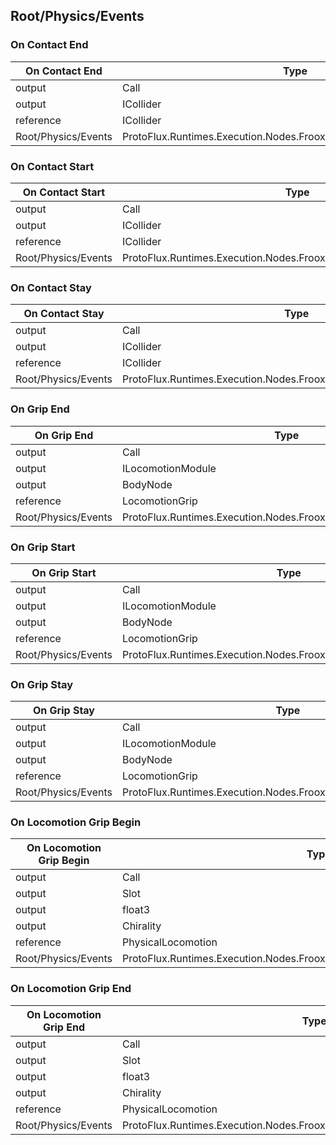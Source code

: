 <!-----------------------------------------------------------------------+
 ! This file has been generated using a script. Do not edit it manually. !
 ! Edit the individual node pages instead.                               !
 +----------------------------------------------------------------------->

## Root/Physics/Events

### On Contact End

<!-- embed:start:ProtoFlux.Runtimes.Execution.Nodes.FrooxEngine.Physics.OnContactEnd -->
<!-- ProtofluxNode:start -->
| On Contact End | Type | Label |
| --- | ---- | ----- |
| output | Call | OnEvent |
| output | ICollider | Other |
| reference | ICollider | Collider |
| Root/Physics/Events | ProtoFlux.Runtimes.Execution.Nodes.FrooxEngine.Physics.OnContactEnd |  |
<!-- ProtofluxNode:end -->
<!-- embed:end:ProtoFlux.Runtimes.Execution.Nodes.FrooxEngine.Physics.OnContactEnd -->


### On Contact Start

<!-- embed:start:ProtoFlux.Runtimes.Execution.Nodes.FrooxEngine.Physics.OnContactStart -->
<!-- ProtofluxNode:start -->
| On Contact Start | Type | Label |
| --- | ---- | ----- |
| output | Call | OnEvent |
| output | ICollider | Other |
| reference | ICollider | Collider |
| Root/Physics/Events | ProtoFlux.Runtimes.Execution.Nodes.FrooxEngine.Physics.OnContactStart |  |
<!-- ProtofluxNode:end -->
<!-- embed:end:ProtoFlux.Runtimes.Execution.Nodes.FrooxEngine.Physics.OnContactStart -->


### On Contact Stay

<!-- embed:start:ProtoFlux.Runtimes.Execution.Nodes.FrooxEngine.Physics.OnContactStay -->
<!-- ProtofluxNode:start -->
| On Contact Stay | Type | Label |
| --- | ---- | ----- |
| output | Call | OnEvent |
| output | ICollider | Other |
| reference | ICollider | Collider |
| Root/Physics/Events | ProtoFlux.Runtimes.Execution.Nodes.FrooxEngine.Physics.OnContactStay |  |
<!-- ProtofluxNode:end -->
<!-- embed:end:ProtoFlux.Runtimes.Execution.Nodes.FrooxEngine.Physics.OnContactStay -->


### On Grip End

<!-- embed:start:ProtoFlux.Runtimes.Execution.Nodes.FrooxEngine.Physics.OnGripEnd -->
<!-- ProtofluxNode:start -->
| On Grip End | Type | Label |
| --- | ---- | ----- |
| output | Call | OnEvent |
| output | ILocomotionModule | Module |
| output | BodyNode | GrippingBodyNode |
| reference | LocomotionGrip | Grip |
| Root/Physics/Events | ProtoFlux.Runtimes.Execution.Nodes.FrooxEngine.Physics.OnGripEnd |  |
<!-- ProtofluxNode:end -->
<!-- embed:end:ProtoFlux.Runtimes.Execution.Nodes.FrooxEngine.Physics.OnGripEnd -->


### On Grip Start

<!-- embed:start:ProtoFlux.Runtimes.Execution.Nodes.FrooxEngine.Physics.OnGripStart -->
<!-- ProtofluxNode:start -->
| On Grip Start | Type | Label |
| --- | ---- | ----- |
| output | Call | OnEvent |
| output | ILocomotionModule | Module |
| output | BodyNode | GrippingBodyNode |
| reference | LocomotionGrip | Grip |
| Root/Physics/Events | ProtoFlux.Runtimes.Execution.Nodes.FrooxEngine.Physics.OnGripStart |  |
<!-- ProtofluxNode:end -->
<!-- embed:end:ProtoFlux.Runtimes.Execution.Nodes.FrooxEngine.Physics.OnGripStart -->


### On Grip Stay

<!-- embed:start:ProtoFlux.Runtimes.Execution.Nodes.FrooxEngine.Physics.OnGripStay -->
<!-- ProtofluxNode:start -->
| On Grip Stay | Type | Label |
| --- | ---- | ----- |
| output | Call | OnEvent |
| output | ILocomotionModule | Module |
| output | BodyNode | GrippingBodyNode |
| reference | LocomotionGrip | Grip |
| Root/Physics/Events | ProtoFlux.Runtimes.Execution.Nodes.FrooxEngine.Physics.OnGripStay |  |
<!-- ProtofluxNode:end -->
<!-- embed:end:ProtoFlux.Runtimes.Execution.Nodes.FrooxEngine.Physics.OnGripStay -->


### On Locomotion Grip Begin

<!-- embed:start:ProtoFlux.Runtimes.Execution.Nodes.FrooxEngine.Physics.OnLocomotionGripBegin -->
<!-- ProtofluxNode:start -->
| On Locomotion Grip Begin | Type | Label |
| --- | ---- | ----- |
| output | Call | OnEvent |
| output | Slot | GrippedSlot |
| output | float3 | GrippedPoint |
| output | Chirality | GrippingHand |
| reference | PhysicalLocomotion | Locomotion |
| Root/Physics/Events | ProtoFlux.Runtimes.Execution.Nodes.FrooxEngine.Physics.OnLocomotionGripBegin |  |
<!-- ProtofluxNode:end -->
<!-- embed:end:ProtoFlux.Runtimes.Execution.Nodes.FrooxEngine.Physics.OnLocomotionGripBegin -->


### On Locomotion Grip End

<!-- embed:start:ProtoFlux.Runtimes.Execution.Nodes.FrooxEngine.Physics.OnLocomotionGripEnd -->
<!-- ProtofluxNode:start -->
| On Locomotion Grip End | Type | Label |
| --- | ---- | ----- |
| output | Call | OnEvent |
| output | Slot | GrippedSlot |
| output | float3 | GrippedPoint |
| output | Chirality | GrippingHand |
| reference | PhysicalLocomotion | Locomotion |
| Root/Physics/Events | ProtoFlux.Runtimes.Execution.Nodes.FrooxEngine.Physics.OnLocomotionGripEnd |  |
<!-- ProtofluxNode:end -->
<!-- embed:end:ProtoFlux.Runtimes.Execution.Nodes.FrooxEngine.Physics.OnLocomotionGripEnd -->


